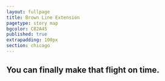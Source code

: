```yaml
---
layout: fullpage
title: Brown Line Extension
pagetype: story map
bgcolor: C82A45
published: true
extrapadding: 100px
section: chicago
---
```


## You can finally make that flight on time.